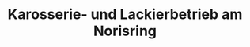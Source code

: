 ---
title: "Karosserie- und Lackierbetrieb am Norisring"
url: /nuernberg/karosserie-und-lackierbetrieb-am-norisring/
shop: Autowerkstatt
---